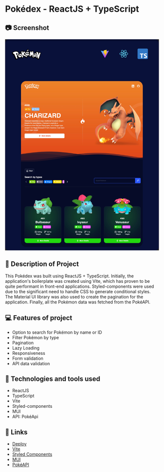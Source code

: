 # Pokédex - ReactJS + TypeScript 

## 📷 Screenshot
[![Screenshot](https://github.com/anuranpaul/React-pokedex/blob/master/public/screenshot.png "Screenshot")](https://github.com/anuranpaul/React-pokedex/blob/master/public/screenshot.png "Screenshot")

## 📝 Description of Project
This Pokédex was built using ReactJS + TypeScript. Initially, the application's boilerplate was created using Vite, which has proven to be quite performant in front-end applications. Styled-components were used due to the significant need to handle CSS to generate conditional styles. The Material UI library was also used to create the pagination for the application. Finally, all the Pokémon data was fetched from the PokéAPI.

## 💻 Features of project
- Option to search for Pokémon by name or ID
- Filter Pokémon by type
- Pagination 
- Lazy Loading
- Responsiveness 
- Form validation
- API data validation

## 🚀 Technologies and tools used
- ReactJS
- TypeScript
- Vite
- Styled-components
- MUI 
- API: PokéApi

## 📌 Links 
 - [Deploy](https://pokedex-vanquish.vercel.app/)
 - [Vite](https://vitejs.dev/)
 - [Styled Components](https://styled-components.com/)
 - [MUI](https://mui.com/pt/)
 - [PokéAPI](https://pokeapi.co/)


